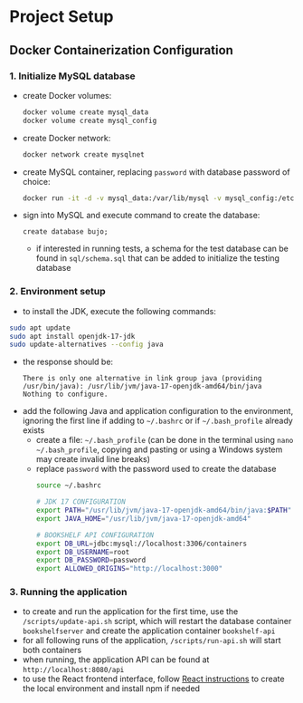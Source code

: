 # Project Setup

## Docker Containerization Configuration

### 1. Initialize MySQL database
  - create Docker volumes:
    ```bash
    docker volume create mysql_data
    docker volume create mysql_config
    ```
  - create Docker network:
    ```bash
    docker network create mysqlnet
    ```
  - create MySQL container, replacing `password` with database password of
    choice:
    ```bash
    docker run -it -d -v mysql_data:/var/lib/mysql -v mysql_config:/etc/mysql/conf.d --network mysqlnet --name mysqlserver -e MYSQL_ROOT_PASSWORD=password -p 3306:3306 mysql
    ```
  - sign into MySQL and execute command to create the database:
    ```
    create database bujo;
    ```
    - if interested in running tests, a schema for the test database can be
      found in `sql/schema.sql` that can be added to initialize the testing
      database

### 2. Environment setup
  - to install the JDK, execute the following commands:
  ```bash
  sudo apt update
  sudo apt install openjdk-17-jdk
  sudo update-alternatives --config java
  ```
  - the response should be:
    ```
    There is only one alternative in link group java (providing /usr/bin/java): /usr/lib/jvm/java-17-openjdk-amd64/bin/java
    Nothing to configure.
    ```
  - add the following Java and application configuration to the environment,
    ignoring the first line if adding to `~/.bashrc` or if `~/.bash_profile`
    already exists
    - create a file: `~/.bash_profile` (can be done in the terminal using
      `nano ~/.bash_profile`, copying and pasting or using a Windows system may
      create invalid line breaks)
    - replace `password` with the password used to create the database
      ```bash
      source ~/.bashrc

      # JDK 17 CONFIGURATION
      export PATH="/usr/lib/jvm/java-17-openjdk-amd64/bin/java:$PATH"
      export JAVA_HOME="/usr/lib/jvm/java-17-openjdk-amd64"

      # BOOKSHELF API CONFIGURATION
      export DB_URL=jdbc:mysql://localhost:3306/containers
      export DB_USERNAME=root
      export DB_PASSWORD=password
      export ALLOWED_ORIGINS="http://localhost:3000"
      ```

### 3. Running the application
  - to create and run the application for the first time, use the
    `/scripts/update-api.sh` script, which will restart the database container
    `bookshelfserver` and create the application container `bookshelf-api`
  - for all following runs of the application, `/scripts/run-api.sh` will start
    both containers
  - when running, the application API can be found at `http://localhost:8080/api`
  - to use the React frontend interface, follow
    [React instructions](../react-ui/README.md) to create the local environment
    and install npm if needed
